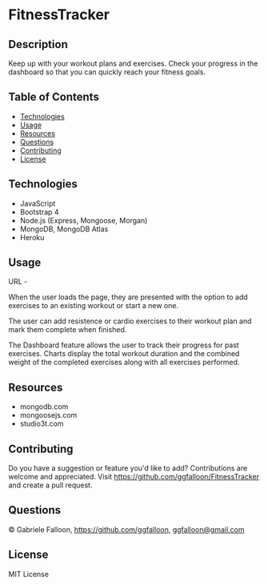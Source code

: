 # FitnessTracker

## Description
Keep up with your workout plans and exercises. Check your progress in the dashboard so that you can quickly reach your fitness goals. 

## Table of Contents

* [Technologies](#technologies)
* [Usage](#usage)
* [Resources](#resources)
* [Questions](#questions)
* [Contributing](#contributing)
* [License](#license)

## Technologies
* JavaScript
* Bootstrap 4
* Node.js (Express, Mongoose, Morgan)
* MongoDB, MongoDB Atlas
* Heroku

## Usage

URL - 

When the user loads the page, they are presented with the option to add exercises to an existing workout or start a new one.

The user can add resistence or cardio exercises to their workout plan and mark them complete when finished.

The Dashboard feature allows the user to track their progress for past exercises. Charts display the total workout duration and the combined weight of the completed exercises along with all exercises performed.

## Resources

* mongodb.com
* mongoosejs.com
* studio3t.com

## Contributing

Do you have a suggestion or feature you'd like to add? 
Contributions are welcome and appreciated. Visit https://github.com/ggfalloon/FitnessTracker and create a pull request.

## Questions

&copy; Gabriele Falloon, https://github.com/ggfalloon, ggfalloon@gmail.com

## License

MIT License